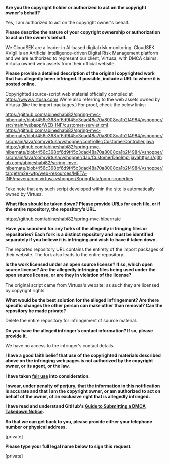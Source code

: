 **Are you the copyright holder or authorized to act on the copyright owner's behalf?**

Yes, I am authorized to act on the copyright owner's behalf.

**Please describe the nature of your copyright ownership or authorization to act on the owner's behalf.**

We CloudSEK are a leader in AI-based digital risk monitoring. CloudSEK XVigil is an Artificial Intelligence-driven Digital Risk Management platform and we are authorized to represent our client, Virtusa, with DMCA claims. Virtusa owned web assets from their official website.

**Please provide a detailed description of the original copyrighted work that has allegedly been infringed. If possible, include a URL to where it is posted online.**

Copyrighted source-script web material officially compiled at https://www.virtusa.com/
We're also referring to the web assets owned by Virtusa (like the import packages.) For proof, check the below links:

https://github.com/abineshabi82/spring-mvc-hibernate/blob/456c368bf6d9f45c3dad48a70a8008ca1b2f4984/vshopper/src/main/webapp/WEB-INF/customer-servlet.xml  
https://github.com/abineshabi82/spring-mvc-hibernate/blob/456c368bf6d9f45c3dad48a70a8008ca1b2f4984/vshopper/src/main/java/com/virtusa/vshopper/controller/CustomerController.java  
https://github.com/abineshabi82/spring-mvc-hibernate/blob/456c368bf6d9f45c3dad48a70a8008ca1b2f4984/vshopper/src/main/java/com/virtusa/vshopper/dao/CustomerDaoImpl.javahttps://github.com/abineshabi82/spring-mvc-hibernate/blob/456c368bf6d9f45c3dad48a70a8008ca1b2f4984/vshopper/target/m2e-wtp/web-resources/META-INF/maven/com.virtusa.vshopper/SpringData/pom.properties  

Take note that any such script developed within the site is automatically owned by Virtusa.

**What files should be taken down? Please provide URLs for each file, or if the entire repository, the repository’s URL.**

https://github.com/abineshabi82/spring-mvc-hibernate

**Have you searched for any forks of the allegedly infringing files or repositories? Each fork is a distinct repository and must be identified separately if you believe it is infringing and wish to have it taken down.**

The reported repository URL contains the entirety of the import packages of their website. The fork also leads to the entire repository.

**Is the work licensed under an open source license? If so, which open source license? Are the allegedly infringing files being used under the open source license, or are they in violation of the license?**

The original script came from Virtusa's website; as such they are licensed by copyright rights.

**What would be the best solution for the alleged infringement? Are there specific changes the other person can make other than removal? Can the repository be made private?**

Delete the entire repository for infringement of source material.

**Do you have the alleged infringer’s contact information? If so, please provide it.**

We have no access to the infringer's contact details.

**I have a good faith belief that use of the copyrighted materials described above on the infringing web pages is not authorized by the copyright owner, or its agent, or the law.**

**I have taken <a href="https://www.lumendatabase.org/topics/22">fair use</a> into consideration.**

**I swear, under penalty of perjury, that the information in this notification is accurate and that I am the copyright owner, or am authorized to act on behalf of the owner, of an exclusive right that is allegedly infringed.**

**I have read and understand GitHub's <a href="https://docs.github.com/articles/guide-to-submitting-a-dmca-takedown-notice/">Guide to Submitting a DMCA Takedown Notice</a>.**

**So that we can get back to you, please provide either your telephone number or physical address.**

[private]

**Please type your full legal name below to sign this request.**

[private]
